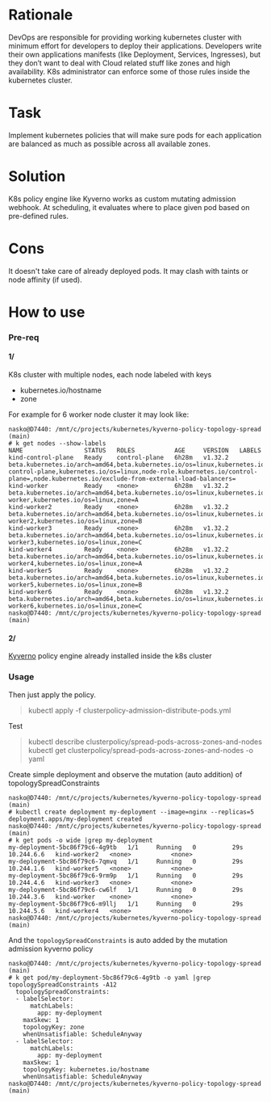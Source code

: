 # Rationale
DevOps are responsible for providing working kubernetes cluster with minimum effort for developers to deploy their applications. 
Developers write their own applications manifests (like Deployment, Services, Ingresses), but they don’t want to deal with Cloud related stuff like zones and high availability. 
K8s administrator can enforce some of those rules inside the kubernetes cluster.

# Task
Implement kubernetes policies that will make sure pods for each application are balanced as much as possible across all available zones. 

# Solution
K8s policy engine like Kyverno works as custom mutating admission webhook.
At scheduling, it evaluates where to place given pod based on pre-defined rules.

# Cons
It doesn't take care of already deployed pods.
It may clash with taints or node affinity (if used).

# How to use
### Pre-req
#### 1/

K8s cluster with multiple nodes, each node labeled with keys
- kubernetes.io/hostname
- zone

For example for 6 worker node cluster it may look like:

```
nasko@D7440: /mnt/c/projects/kubernetes/kyverno-policy-topology-spread (main)
# k get nodes --show-labels
NAME                 STATUS   ROLES           AGE     VERSION   LABELS
kind-control-plane   Ready    control-plane   6h28m   v1.32.2   beta.kubernetes.io/arch=amd64,beta.kubernetes.io/os=linux,kubernetes.io/arch=amd64,kubernetes.io/hostname=kind-control-plane,kubernetes.io/os=linux,node-role.kubernetes.io/control-plane=,node.kubernetes.io/exclude-from-external-load-balancers=
kind-worker          Ready    <none>          6h28m   v1.32.2   beta.kubernetes.io/arch=amd64,beta.kubernetes.io/os=linux,kubernetes.io/arch=amd64,kubernetes.io/hostname=kind-worker,kubernetes.io/os=linux,zone=A
kind-worker2         Ready    <none>          6h28m   v1.32.2   beta.kubernetes.io/arch=amd64,beta.kubernetes.io/os=linux,kubernetes.io/arch=amd64,kubernetes.io/hostname=kind-worker2,kubernetes.io/os=linux,zone=B
kind-worker3         Ready    <none>          6h28m   v1.32.2   beta.kubernetes.io/arch=amd64,beta.kubernetes.io/os=linux,kubernetes.io/arch=amd64,kubernetes.io/hostname=kind-worker3,kubernetes.io/os=linux,zone=C
kind-worker4         Ready    <none>          6h28m   v1.32.2   beta.kubernetes.io/arch=amd64,beta.kubernetes.io/os=linux,kubernetes.io/arch=amd64,kubernetes.io/hostname=kind-worker4,kubernetes.io/os=linux,zone=A
kind-worker5         Ready    <none>          6h28m   v1.32.2   beta.kubernetes.io/arch=amd64,beta.kubernetes.io/os=linux,kubernetes.io/arch=amd64,kubernetes.io/hostname=kind-worker5,kubernetes.io/os=linux,zone=B
kind-worker6         Ready    <none>          6h28m   v1.32.2   beta.kubernetes.io/arch=amd64,beta.kubernetes.io/os=linux,kubernetes.io/arch=amd64,kubernetes.io/hostname=kind-worker6,kubernetes.io/os=linux,zone=C
nasko@D7440: /mnt/c/projects/kubernetes/kyverno-policy-topology-spread (main)

```

#### 2/
[Kyverno](https://kyverno.io/docs/installation/methods/) policy engine already installed inside the k8s cluster

### Usage

Then just apply the policy.

> kubectl apply -f clusterpolicy-admission-distribute-pods.yml

Test

> kubectl describe clusterpolicy/spread-pods-across-zones-and-nodes
> kubectl get clusterpolicy/spread-pods-across-zones-and-nodes -o yaml

Create simple deployment and observe the mutation (auto addition) of topologySpreadConstraints

```
nasko@D7440: /mnt/c/projects/kubernetes/kyverno-policy-topology-spread (main)
# kubectl create deployment my-deployment --image=nginx --replicas=5
deployment.apps/my-deployment created
nasko@D7440: /mnt/c/projects/kubernetes/kyverno-policy-topology-spread (main)
# k get pods -o wide |grep my-deployment
my-deployment-5bc86f79c6-4g9tb   1/1     Running   0          29s    10.244.6.6   kind-worker2   <none>           <none>
my-deployment-5bc86f79c6-7qmvq   1/1     Running   0          29s    10.244.1.6   kind-worker5   <none>           <none>
my-deployment-5bc86f79c6-9rm9p   1/1     Running   0          29s    10.244.4.6   kind-worker3   <none>           <none>
my-deployment-5bc86f79c6-cw6lf   1/1     Running   0          29s    10.244.3.6   kind-worker    <none>           <none>
my-deployment-5bc86f79c6-m9llj   1/1     Running   0          29s    10.244.5.6   kind-worker4   <none>           <none>
nasko@D7440: /mnt/c/projects/kubernetes/kyverno-policy-topology-spread (main)

```

And the `topologySpreadConstraints` is auto added by the mutation admission kyverno policy
 
```
nasko@D7440: /mnt/c/projects/kubernetes/kyverno-policy-topology-spread (main)
# k get pod/my-deployment-5bc86f79c6-4g9tb -o yaml |grep topologySpreadConstraints -A12
  topologySpreadConstraints:
  - labelSelector:
      matchLabels:
        app: my-deployment
    maxSkew: 1
    topologyKey: zone
    whenUnsatisfiable: ScheduleAnyway
  - labelSelector:
      matchLabels:
        app: my-deployment
    maxSkew: 1
    topologyKey: kubernetes.io/hostname
    whenUnsatisfiable: ScheduleAnyway
nasko@D7440: /mnt/c/projects/kubernetes/kyverno-policy-topology-spread (main)

```
